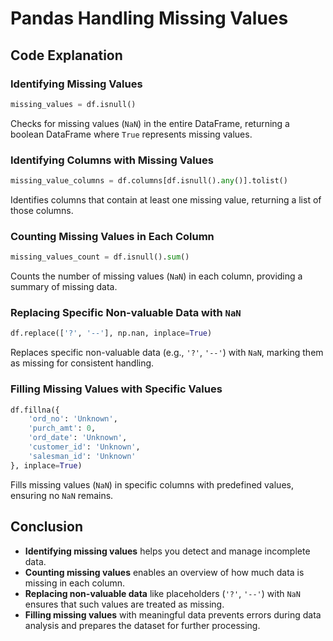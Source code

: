 # Pandas Handling Missing Values

## Code Explanation
<a name="code-explanation"></a>

### Identifying Missing Values
<a name="identifying-missing-values"></a>
```python
missing_values = df.isnull()
```
Checks for missing values (`NaN`) in the entire DataFrame, returning a boolean DataFrame where `True` represents missing values.

### Identifying Columns with Missing Values
<a name="identifying-columns-with-missing-values"></a>
```python
missing_value_columns = df.columns[df.isnull().any()].tolist()
```
Identifies columns that contain at least one missing value, returning a list of those columns.

### Counting Missing Values in Each Column
<a name="counting-missing-values"></a>
```python
missing_values_count = df.isnull().sum()
```
Counts the number of missing values (`NaN`) in each column, providing a summary of missing data.

### Replacing Specific Non-valuable Data with `NaN`
<a name="replacing-with-na"></a>
```python
df.replace(['?', '--'], np.nan, inplace=True)
```
Replaces specific non-valuable data (e.g., `'?'`, `'--'`) with `NaN`, marking them as missing for consistent handling.

### Filling Missing Values with Specific Values
<a name="filling-missing-values"></a>
```python
df.fillna({
    'ord_no': 'Unknown',
    'purch_amt': 0,
    'ord_date': 'Unknown',
    'customer_id': 'Unknown',
    'salesman_id': 'Unknown'
}, inplace=True)
```
Fills missing values (`NaN`) in specific columns with predefined values, ensuring no `NaN` remains.

## Conclusion
<a name="conclusion"></a>
- **Identifying missing values** helps you detect and manage incomplete data.
- **Counting missing values** enables an overview of how much data is missing in each column.
- **Replacing non-valuable data** like placeholders (`'?'`, `'--'`) with `NaN` ensures that such values are treated as missing.
- **Filling missing values** with meaningful data prevents errors during data analysis and prepares the dataset for further processing.

